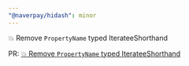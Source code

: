 ```yaml
---
"@naverpay/hidash": minor
---
```


💥 Remove `PropertyName` typed IterateeShorthand

PR: [💥 Remove `PropertyName` typed IterateeShorthand](https://github.com/NaverPayDev/hidash/pull/228)
